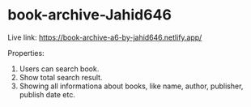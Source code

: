 # book-archive-Jahid646
Live link: https://book-archive-a6-by-jahid646.netlify.app/

Properties:
1. Users can search book.
2. Show total search result.
3. Showing all informationa about books, like name, author, publisher, publish date etc.
